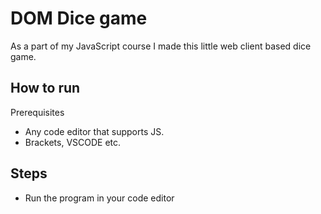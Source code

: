 # DOM Dice game
As a part of my JavaScript course I made this little web client based dice game.

## How to run
Prerequisites
* Any code editor that supports JS.
* Brackets, VSCODE etc.

## Steps
* Run the program in your code editor
